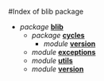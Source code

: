 #Index of blib package

* *package* [**blib**](blib/__init__.md)
  * *package* [**cycles**](blib/cycles/__init__.md)
    * *module* [**version**](blib/cycles/version.md)
  * *module* [**exceptions**](blib/exceptions.md)
  * *module* [**utils**](blib/utils.md)
  * *module* [**version**](blib/version.md)
